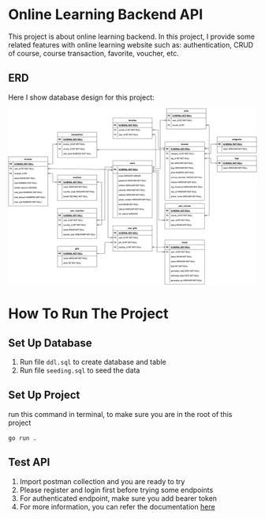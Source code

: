 # Online Learning Backend API

This project is about online learning backend. In this project, I provide some related features with online learning website such as: authentication, CRUD of course, course transaction, favorite, voucher, etc.

## ERD
Here I show database design for this project:

![erd](assets/online_learning.drawio.png)

# How To Run The Project

## Set Up Database

1. Run file `ddl.sql` to create database and table
2. Run file `seeding.sql` to seed the data

## Set Up Project
run this command in terminal, to make sure you are in the root of this project
```
go run .
``` 

## Test API

1. Import postman collection and you are ready to try
2. Please register and login first before trying some endpoints
3. For authenticated endpoint, make sure you add bearer token
4. For more information, you can refer the documentation [here](https://documenter.getpostman.com/view/13037566/2s93eZxrEi)